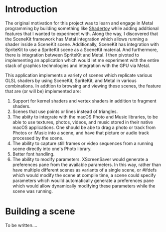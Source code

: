 
Introduction
=========

The original motivation for this project was to learn and engage in Metal programming by building something like [Shadertoy](http://www.shadertoy.com) while adding additional features that I wanted to experiment with.  Along the way, I discovered that the SceneKit framework has Metal integration which allows running a shader inside a SceneKit scene.  Additionally, SceneKit has integration with SpriteKit to use a SpriteKit scene as a SceneKit material.  And furthermore, there is integration between SpriteKit and Metal.  I then pivoted to implementing an application which would let me experiment with the entire stack of graphics technologies and integration with the GPU via Metal.

This application implements a variety of scenes which replicate various GLSL shaders by using SceneKit, SpriteKit, and Metal in various combinations.  In addtion to browsing and viewing these scenes, the feature that are (or will be) implemented are:

1. Support for kernel shaders and vertex shaders in addition to fragment shaders.
2. Scenes that use points or lines instead of triangles.
3. The abiity to integrate with the macOS Photo and Music libraries, to be able to use textures, photos, videos, and music stored in their native macOS applications.  One should be abe to drag a photo or track from Photos or iMusic into a scene, and have that picture or audio track processed by the scene.
6. The ability to capture still frames or video sequences from a running scene directly into one's Photo library.
7. Better font handling.
8. The ability to modify parameters.  XScreenSaver would generate a preferences pane from the available parameters.  In this way, rather than have multiple different scenes as variants of a single scene, or #ifdefs which would modify the scene at compile time, a scene could specify parameters which woulld automatically generate a preferences pane which would allow dynamically modifying these parameters while the scene was running.

# Building a scene

To be written….

